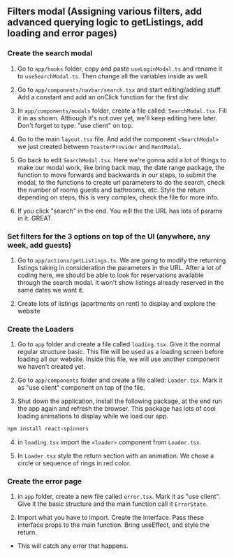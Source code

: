 ## Filters modal (Assigning various filters, add advanced querying logic to getListings, add loading and error pages)

### Create the search modal

1. Go to `app/hooks` folder, copy and paste `useLoginModal.ts` and rename it to `useSearchModal.ts`. Then change all the variables inside as well.

2. Go to `app/components/navbar/search.tsx` and start editing/adding stuff. Add a constant and add an onClick function for the first div.

3. In `app/components/modals` folder, create a file called: `SearchModal.tsx`. Fill it in as shown. Although it's not over yet, we'll keep editing here later. Don't forget to type: "use client" on top.

4. Go to the main `layout.tsx` file. And add the component `<SearchModal>` we just created between `ToasterProvider` and `RentModal`.

5. Go back to edit `SearchModal.tsx`. Here we're gonna add a lot of things to make our modal work, like bring back map, the date range package, the function to move forwards and backwards in our steps, to submit the modal, to the functions to create url parameters to do the search, check the number of rooms guests and bathrooms, etc. Style the return depending on steps, this is very complex, check the file for more info.

6. If you click "search" in the end. You will the the URL has lots of params in it. GREAT.

### Set filters for the 3 options on top of the UI (anywhere, any week, add guests)

1. Go to `app/actions/getListings.ts`. We are going to modify the returning listings taking in consideration the parameters in the URL. After a lot of coding here, we should be able to look for reservations available through the search modal. It won't show listings already reserved in the same dates we want it.

2. Create lots of listings (apartments on rent) to display and explore the website

### Create the Loaders

1. Go to `app` folder and create a file called `loading.tsx`. Give it the normal regular structure basic. This file will be used as a loading screen before loading all our website. Inside this file, we will use another component we haven't created yet.

2. Go to `app/components` folder and create a file called: `Loader.tsx`. Mark it as "use client" component on top of the file.

3. Shut down the application, install the following package, at the end run the app again and refresh the browser. This package has lots of cool loading animations to display while we load our app.

```sh
npm install react-spinners
```

4. in `loading.tsx` import the `<loader>` component from `Loader.tsx`.

5. In `Loader.tsx` style the return section with an animation. We chose a circle or sequence of rings in red color.

### Create the error page

1. in `app` folder, create a new file called `error.tsx`. Mark it as "use client". Give it the basic structure and the main function call it `ErrorState`.

2. Import what you have to import. Create the interface. Pass these interface props to the main function. Bring useEffect, and style the return.

-   This will catch any error that happens.
